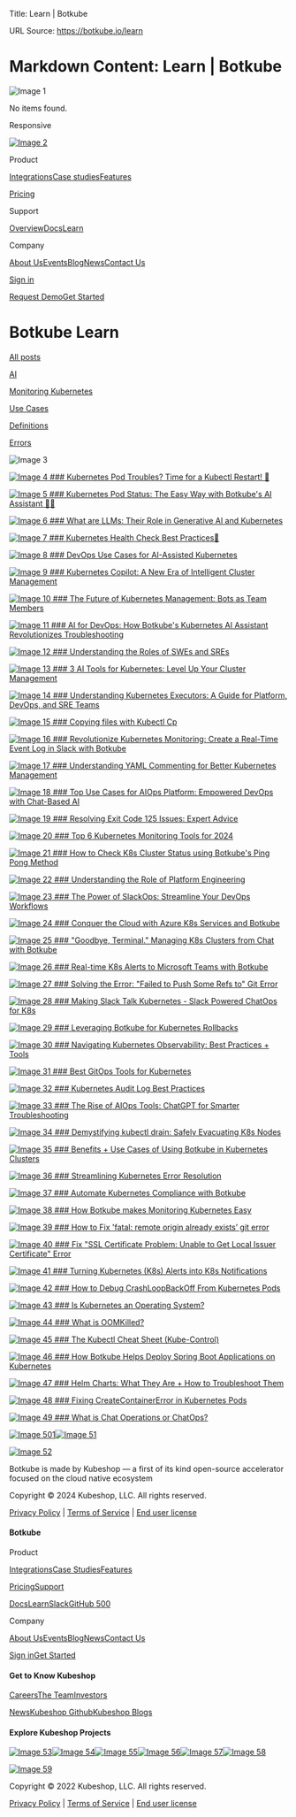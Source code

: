 Title: Learn | Botkube

URL Source: https://botkube.io/learn

Markdown Content:
Learn | Botkube
===============
   

![Image 1](https://cdn.prod.website-files.com/633705de6adaa38599d8e258/63ff9d464cd8d63171586062_close-white.svg)

No items found.

Responsive 

[![Image 2](https://cdn.prod.website-files.com/633705de6adaa38599d8e258/667961c259ac5b072d1c38ee_bk-logo.svg)](https://botkube.io/)

Product

[Integrations](https://botkube.io/integrations)[Case studies](https://botkube.io/case-studies)[Features](https://botkube.io/features)

[Pricing](https://botkube.io/pricing)

Support

[Overview](https://botkube.io/support)[Docs](https://docs.botkube.io/)[Learn](https://botkube.io/learn)

Company

[About Us](https://botkube.io/about)[Events](https://botkube.io/events)[Blog](https://botkube.io/blog)[News](https://botkube.io/news)[Contact Us](https://botkube.io/contact)

[Sign in](https://app.botkube.io/)

[Request Demo](https://botkube.io/demo)[Get Started](https://app.botkube.io/)

Botkube Learn
=============

[All posts](https://botkube.io/learn#)

[AI](https://botkube.io/learn-main-topic/ai)

[Monitoring Kubernetes](https://botkube.io/learn-main-topic/monitoring-kubernetes)

[Use Cases](https://botkube.io/learn-main-topic/use-cases)

[Definitions](https://botkube.io/learn-main-topic/definitions)

[Errors](https://botkube.io/learn-main-topic/errors)

![Image 3](https://cdn.prod.website-files.com/633705de6adaa38599d8e258/63381f9de68560247917d0c7_botkube-wg-pers-form.png)

[![Image 4](https://cdn.prod.website-files.com/634fabb21508d6c9db9bc46f/667c1a5c6006113c5b8e388f_Botkube%20Thumbnail.png) ### Kubernetes Pod Troubles? Time for a Kubectl Restart! 🚀](https://botkube.io/learn/kubectl-pod-restart)

[![Image 5](https://cdn.prod.website-files.com/634fabb21508d6c9db9bc46f/667c1a5c6006113c5b8e388f_Botkube%20Thumbnail.png) ### Kubernetes Pod Status: The Easy Way with Botkube's AI Assistant 🚀🤖](https://botkube.io/learn/kubernetes-pod-status)

[![Image 6](https://cdn.prod.website-files.com/634fabb21508d6c9db9bc46f/6613fd87021f63bd01c7a6a5_Botkube%20BLOG%20Thumbnail%20(1).png) ### What are LLMs: Their Role in Generative AI and Kubernetes](https://botkube.io/learn/what-are-llms)

[![Image 7](https://cdn.prod.website-files.com/634fabb21508d6c9db9bc46f/65fdbe5e2b0c291bb5ec0536_Botkube%20BLOG%20Thumbnail%20(6).png) ### Kubernetes Health Check Best Practices🏥](https://botkube.io/learn/kubernetes-health-check)

[![Image 8](https://cdn.prod.website-files.com/634fabb21508d6c9db9bc46f/6635559da44c248cc404c007_Botkube%20BLOG%20Thumbnail.png) ### DevOps Use Cases for AI-Assisted Kubernetes](https://botkube.io/learn/devops-use-cases-for-ai-assisted-kubernetes)

[![Image 9](https://cdn.prod.website-files.com/634fabb21508d6c9db9bc46f/65fdbe5e2b0c291bb5ec0536_Botkube%20BLOG%20Thumbnail%20(6).png) ### Kubernetes Copilot: A New Era of Intelligent Cluster Management](https://botkube.io/learn/kubernetes-copilot)

[![Image 10](https://cdn.prod.website-files.com/634fabb21508d6c9db9bc46f/6635559da44c248cc404c007_Botkube%20BLOG%20Thumbnail.png) ### The Future of Kubernetes Management: Bots as Team Members](https://botkube.io/learn/future-of-kubernetes-management)

[![Image 11](https://cdn.prod.website-files.com/634fabb21508d6c9db9bc46f/65fdbe5e2b0c291bb5ec0536_Botkube%20BLOG%20Thumbnail%20(6).png) ### AI for DevOps: How Botkube's Kubernetes AI Assistant Revolutionizes Troubleshooting](https://botkube.io/learn/ai-for-devops)

[![Image 12](https://cdn.prod.website-files.com/634fabb21508d6c9db9bc46f/661fc1a0558a230e3283a586_Blog_Thumbnail.jpg) ### Understanding the Roles of SWEs and SREs](https://botkube.io/learn/roles-of-swes-and-sres)

[![Image 13](https://cdn.prod.website-files.com/634fabb21508d6c9db9bc46f/6613fd87021f63bd01c7a6a5_Botkube%20BLOG%20Thumbnail%20(1).png) ### 3 AI Tools for Kubernetes: Level Up Your Cluster Management](https://botkube.io/learn/ai-tools-for-kubernetes)

[![Image 14](https://cdn.prod.website-files.com/634fabb21508d6c9db9bc46f/65fdbe5e2b0c291bb5ec0536_Botkube%20BLOG%20Thumbnail%20(6).png) ### Understanding Kubernetes Executors: A Guide for Platform, DevOps, and SRE Teams](https://botkube.io/learn/understanding-kubernetes-executors)

[![Image 15](https://cdn.prod.website-files.com/634fabb21508d6c9db9bc46f/65fa07dbd5659132429cfbba_LEARN_TN_Definitions%20(10).png) ### Copying files with Kubectl Cp](https://botkube.io/learn/copying-files-with-kubectl-cp)

[![Image 16](https://cdn.prod.website-files.com/634fabb21508d6c9db9bc46f/65fa098d77182cff46cde451_LEARN_TN_Monitoring%20(1).png) ### Revolutionize Kubernetes Monitoring: Create a Real-Time Event Log in Slack with Botkube](https://botkube.io/learn/real-time-event-log-in-slack)

[![Image 17](https://cdn.prod.website-files.com/634fabb21508d6c9db9bc46f/65fa0b549adc75e0bdbbd27b_LEARN_TN_Definitions%20(9).png) ### Understanding YAML Commenting for Better Kubernetes Management](https://botkube.io/learn/understanding-yaml-commenting)

[![Image 18](https://cdn.prod.website-files.com/634fabb21508d6c9db9bc46f/65fa0ba7997da02f4543c915_LEARN_TN_Definitions%20(8).png) ### Top Use Cases for AIOps Platform: Empowered DevOps with Chat-Based AI](https://botkube.io/learn/use-cases-for-aiops-platform)

[![Image 19](https://cdn.prod.website-files.com/634fabb21508d6c9db9bc46f/65fa0bd7b962c87c8186858b_LEARN_TN_Errors%20(8).png) ### Resolving Exit Code 125 Issues: Expert Advice](https://botkube.io/learn/exit-code-125-issues)

[![Image 20](https://cdn.prod.website-files.com/634fabb21508d6c9db9bc46f/65fa0c7a381e822ae25f4158_LEARN_TN_Monitoring%20(2).png) ### Top 6 Kubernetes Monitoring Tools for 2024](https://botkube.io/learn/kubernetes-monitoring-tools)

[![Image 21](https://cdn.prod.website-files.com/634fabb21508d6c9db9bc46f/65fa0cc2ae17d297037f6043_LEARN_TN_Monitoring%20(3).png) ### How to Check K8s Cluster Status using Botkube's Ping Pong Method](https://botkube.io/learn/cluster-status-check)

[![Image 22](https://cdn.prod.website-files.com/634fabb21508d6c9db9bc46f/65fa0f142554fe0aa766a7a7_LEARN_TN_Definitions%20(7).png) ### Understanding the Role of Platform Engineering](https://botkube.io/learn/platform-engineering)

[![Image 23](https://cdn.prod.website-files.com/634fabb21508d6c9db9bc46f/65fa0f6fd7c935e5d33ebc50_LEARN_TN_Monitoring%20(8).png) ### The Power of SlackOps: Streamline Your DevOps Workflows](https://botkube.io/learn/slackops)

[![Image 24](https://cdn.prod.website-files.com/634fabb21508d6c9db9bc46f/65fa0fe350c3ce24c650b56c_LEARN_TN_UseCases%20(9).png) ### Conquer the Cloud with Azure K8s Services and Botkube](https://botkube.io/learn/azure-kubernetes-services)

[![Image 25](https://cdn.prod.website-files.com/634fabb21508d6c9db9bc46f/65fa1344009a02e8e44e99df_LEARN_TN_UseCases%20(8).png) ### "Goodbye, Terminal." Managing K8s Clusters from Chat with Botkube](https://botkube.io/learn/managing-kubernetes-clusters-from-chat)

[![Image 26](https://cdn.prod.website-files.com/634fabb21508d6c9db9bc46f/65fa1390a6f52f0d67dd66a1_LEARN_TN_Monitoring%20(4).png) ### Real-time K8s Alerts to Microsoft Teams with Botkube](https://botkube.io/learn/kubernetes-alerts-to-teams)

[![Image 27](https://cdn.prod.website-files.com/634fabb21508d6c9db9bc46f/65fa13cb63c948d2829ccdd4_LEARN_TN_Errors%20(7).png) ### Solving the Error: "Failed to Push Some Refs to" Git Error](https://botkube.io/learn/failed-to-push-some-refs-to)

[![Image 28](https://cdn.prod.website-files.com/634fabb21508d6c9db9bc46f/65fa1526721726b7c72ea5c6_LEARN_TN_UseCases%20(7).png) ### Making Slack Talk Kubernetes - Slack Powered ChatOps for K8s](https://botkube.io/learn/making-slack-talk-kubernetes-slack-powered-chatops-for-k8s)

[![Image 29](https://cdn.prod.website-files.com/634fabb21508d6c9db9bc46f/65fa1597905cd07e2768679b_LEARN_TN_UseCases%20(6).png) ### Leveraging Botkube for Kubernetes Rollbacks](https://botkube.io/learn/kubernetes-rollbacks-a-guide)

[![Image 30](https://cdn.prod.website-files.com/634fabb21508d6c9db9bc46f/65fa15f856e043de04b023a5_LEARN_TN_Monitoring%20(5).png) ### Navigating Kubernetes Observability: Best Practices + Tools](https://botkube.io/learn/kubernetes-observability-best-practices)

[![Image 31](https://cdn.prod.website-files.com/634fabb21508d6c9db9bc46f/65fa16431105daaa8dedca7e_LEARN_TN_UseCases%20(5).png) ### Best GitOps Tools for Kubernetes](https://botkube.io/learn/best-gitops-tools-for-kubernetes)

[![Image 32](https://cdn.prod.website-files.com/634fabb21508d6c9db9bc46f/65fa168f56782f220e978045_LEARN_TN_Monitoring%20(6).png) ### Kubernetes Audit Log Best Practices](https://botkube.io/learn/kubernetes-audit-log-best-practices)

[![Image 33](https://cdn.prod.website-files.com/634fabb21508d6c9db9bc46f/65fa16d184582432d5512919_LEARN_TN_Definitions%20(6).png) ### The Rise of AIOps Tools: ChatGPT for Smarter Troubleshooting](https://botkube.io/learn/aiops-tools)

[![Image 34](https://cdn.prod.website-files.com/634fabb21508d6c9db9bc46f/65fa16ef88c0a68da8678d07_LEARN_TN_Definitions%20(5).png) ### Demystifying kubectl drain: Safely Evacuating K8s Nodes](https://botkube.io/learn/demystifying-kubectl-drain-safely-evacuating-kubernetes-nodes)

[![Image 35](https://cdn.prod.website-files.com/634fabb21508d6c9db9bc46f/65fa170e30dee68f1f93d48c_LEARN_TN_UseCases%20(4).png) ### Benefits + Use Cases of Using Botkube in Kubernetes Clusters](https://botkube.io/learn/the-benefits-and-use-cases-of-using-botkube-in-kubernetes-clusters)

[![Image 36](https://cdn.prod.website-files.com/634fabb21508d6c9db9bc46f/65fa174530cc1633002605be_LEARN_TN_Errors%20(6).png) ### Streamlining Kubernetes Error Resolution](https://botkube.io/learn/kubernetes-errors)

[![Image 37](https://cdn.prod.website-files.com/634fabb21508d6c9db9bc46f/65fa1777debe4597375960c2_LEARN_TN_UseCases%20(3).png) ### Automate Kubernetes Compliance with Botkube](https://botkube.io/learn/automate-kubernetes-compliance-with-botkube)

[![Image 38](https://cdn.prod.website-files.com/634fabb21508d6c9db9bc46f/65fa17bed4e095a72b6e1bdc_LEARN_TN_Monitoring%20(7).png) ### How Botkube makes Monitoring Kubernetes Easy](https://botkube.io/learn/how-botkube-makes-monitoring-kubernetes-easy)

[![Image 39](https://cdn.prod.website-files.com/634fabb21508d6c9db9bc46f/65fa17e2905cd07e276aec67_LEARN_TN_Errors%20(5).png) ### How to Fix 'fatal: remote origin already exists’ git error](https://botkube.io/learn/how-to-fix-fatal-remote-origin-already-exists-git-error)

[![Image 40](https://cdn.prod.website-files.com/634fabb21508d6c9db9bc46f/65fa18185ef2ff8b0ce59fce_LEARN_TN_Errors%20(4).png) ### Fix "SSL Certificate Problem: Unable to Get Local Issuer Certificate" Error](https://botkube.io/learn/fix-the-unable-to-get-local-issuer-certificate-error-in-kubernetes)

[![Image 41](https://cdn.prod.website-files.com/634fabb21508d6c9db9bc46f/65fa18345ef2ff8b0ce5ba70_LEARN_TN_UseCases%20(2).png) ### Turning Kubernetes (K8s) Alerts into K8s Notifications](https://botkube.io/learn/turning-kubernetes-k8s-alerts-into-k8s-notifications)

[![Image 42](https://cdn.prod.website-files.com/634fabb21508d6c9db9bc46f/65fa18501c166616392bcd72_LEARN_TN_Errors%20(3).png) ### How to Debug CrashLoopBackOff From Kubernetes Pods](https://botkube.io/learn/how-to-debug-crashloopbackoff)

[![Image 43](https://cdn.prod.website-files.com/634fabb21508d6c9db9bc46f/65fa1864a6f52f0d67e2980a_LEARN_TN_Definitions%20(4).png) ### Is Kubernetes an Operating System?](https://botkube.io/learn/is-kubernetes-an-operating-system)

[![Image 44](https://cdn.prod.website-files.com/634fabb21508d6c9db9bc46f/65fa187ca7f5437925b47992_LEARN_TN_Errors%20(2).png) ### What is OOMKilled?](https://botkube.io/learn/what-is-oomkilled)

[![Image 45](https://cdn.prod.website-files.com/634fabb21508d6c9db9bc46f/65fa189b7f78216ca3f0b261_LEARN_TN_Definitions%20(3).png) ### The Kubectl Cheat Sheet (Kube-Control)](https://botkube.io/learn/kubectl-cheat-sheet)

[![Image 46](https://cdn.prod.website-files.com/634fabb21508d6c9db9bc46f/65fa18b6721726b7c7327e6d_LEARN_TN_UseCases%20(1).png) ### How Botkube Helps Deploy Spring Boot Applications on Kubernetes](https://botkube.io/learn/spring-boot)

[![Image 47](https://cdn.prod.website-files.com/634fabb21508d6c9db9bc46f/65fa18d1739f0f26906a2635_LEARN_TN_Definitions%20(2).png) ### Helm Charts: What They Are + How to Troubleshoot Them](https://botkube.io/learn/helm-charts)

[![Image 48](https://cdn.prod.website-files.com/634fabb21508d6c9db9bc46f/65fa18ed905cd07e276c19a4_LEARN_TN_Errors%20(1).png) ### Fixing CreateContainerError in Kubernetes Pods](https://botkube.io/learn/createcontainererror)

[![Image 49](https://cdn.prod.website-files.com/634fabb21508d6c9db9bc46f/65fa1904d91154548962dcd0_LEARN_TN_Definitions%20(1).png) ### What is Chat Operations or ChatOps?](https://botkube.io/learn/chatops)

[![Image 50](https://cdn.prod.website-files.com/633705de6adaa38599d8e258/6593f6180893516ae6ff048a_arrow-left-wh.svg)](https://botkube.io/learn#)[1](https://botkube.io/learn#)[![Image 51](https://cdn.prod.website-files.com/633705de6adaa38599d8e258/6593f6180893516ae6ff048a_arrow-left-wh.svg)](https://botkube.io/learn#)

[![Image 52](https://cdn.prod.website-files.com/633705de6adaa38599d8e258/667961c259ac5b072d1c38ee_bk-logo.svg)](https://botkube.io/learn#)

Botkube is made by Kubeshop — a first of its kind open-source accelerator focused on the cloud native ecosystem

[](https://www.youtube.com/playlist?list=PL2Vye-us8_x_5eqYQTBq7ZywupscaW5yA)[](https://github.com/kubeshop/botkube)[](https://twitter.com/botkube_io)[](https://www.linkedin.com/showcase/botkube/)[](https://api.botkube.io/routers/slack/v1/install)

Copyright © 2024 Kubeshop, LLC. All rights reserved.

[Privacy Policy](https://botkube.io/privacy-policy) | [Terms of Service](https://botkube.io/terms-and-conditions) | [End user license](https://kubeshop.io/end-user-license-agreement)

#### Botkube

Product

[Integrations](https://botkube.io/integrations)[Case Studies](https://botkube.io/case-studies)[Features](https://botkube.io/features)

[Pricing](https://botkube.io/pricing)[Support](https://botkube.io/support)

[Docs](https://botkube.io/learn#)[Learn](https://botkube.io/learn)[Slack](https://api.botkube.io/routers/slack/v1/install)[GitHub 500](https://github.com/kubeshop/botkube)

Company

[About Us](https://botkube.io/about)[Events](https://botkube.io/events)[Blog](https://botkube.io/blog)[News](https://botkube.io/news)[Contact Us](https://botkube.io/contact)

[Sign in](https://app.botkube.io/)[Get Started](https://app.botkube.io/)

#### Get to Know Kubeshop

[Careers](https://kubeshop.io/careers)[The Team](https://kubeshop.io/team)[Investors](https://kubeshop.io/investors)

[News](https://kubeshop.io/news)[Kubeshop Github](https://github.com/kubeshop)[Kubeshop Blogs](https://kubeshop.io/blog)

#### Explore Kubeshop Projects

[![Image 53](https://cdn.prod.website-files.com/633705de6adaa38599d8e258/63ee6ae9b9e5301c296d1a2f_testkube-small-logo.svg)](https://testkube.io/)[![Image 54](https://cdn.prod.website-files.com/633705de6adaa38599d8e258/63ee6ae8ebd7250c738cd959_botkube-small-logo.svg)](https://botkube.io/)[![Image 55](https://cdn.prod.website-files.com/633705de6adaa38599d8e258/63ee6aea21447463cb5bf2ca_tracetest-small-logo.svg)](https://tracetest.io/)[![Image 56](https://cdn.prod.website-files.com/633705de6adaa38599d8e258/63ee6ae94f457e2d96b7d5db_kubefirst-small-logo.svg)](https://kubefirst.io/)[![Image 57](https://cdn.prod.website-files.com/633705de6adaa38599d8e258/63ee6ae9ebd7258d418cd95a_monokle-small-logo.svg)](https://monokle.io/)[![Image 58](https://cdn.prod.website-files.com/633705de6adaa38599d8e258/63ee6aea279c4a35717825ec_kusk-small-logo.svg)](https://kusk.io/)

[![Image 59](https://cdn.prod.website-files.com/633705de6adaa38599d8e258/633814eec32051e6331c51c1_Logo-Kubeshop.svg)](https://kubeshop.io/)

Copyright © 2022 Kubeshop, LLC. All rights reserved.

[Privacy Policy](https://botkube.io/privacy-policy) | [Terms of Service](https://botkube.io/terms-and-conditions) | [End user license](https://botkube.io/learn#)
